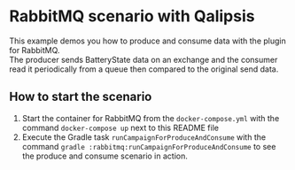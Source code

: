 # RabbitMQ scenario with Qalipsis

This example demos you how to produce and consume data with the plugin for RabbitMQ. </br>
The producer sends BatteryState data on an exchange and the consumer read it periodically from a queue then compared to the original send data.

## How to start the scenario
1. Start the container for RabbitMQ from the `docker-compose.yml` with the command `docker-compose up` next to this README file
2. Execute the Gradle task `runCampaignForProduceAndConsume` with the command `gradle :rabbitmq:runCampaignForProduceAndConsume` to see the produce and consume scenario in action.